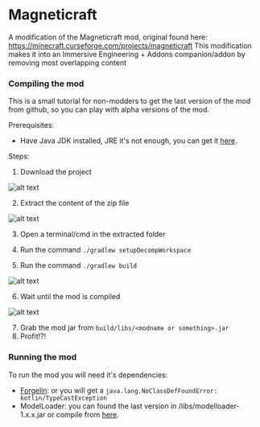 # Magneticraft
A modification of the Magneticraft mod, original found here: https://minecraft.curseforge.com/projects/magneticraft
This modification makes it into an Immersive Engineering + Addons companion/addon by removing most overlapping content

### Compiling the mod
This is a small tutorial for non-modders to get the last version of the mod from github, so you can play with alpha versions of the mod.

Prerequisites:
- Have Java JDK installed, JRE it's not enough, you can get it [here](http://www.oracle.com/technetwork/java/javase/downloads/jdk8-downloads-2133151.html).

Steps:
1. Download the project 

  ![alt text](https://image.prntscr.com/image/5o1YEu0VTN_amH5VVyxOjA.png "Download location github")
  
2. Extract the content of the zip file

  ![alt text](https://image.prntscr.com/image/vQhBvUFGQ5O6q9ruodQ2eA.png "This should be the content of the folder")
  
3. Open a terminal/cmd in the extracted folder

4. Run the command `./gradlew setupDecompWorkspace`
  
5. Run the command `./gradlew build`

  ![alt text](https://image.prntscr.com/image/N3HGL8m_RCm9Bk1MDokgFw.png "Command")
  
6. Wait until the mod is compiled

  ![alt text](https://image.prntscr.com/image/C31LCugcTZenH-BYgnucQw.png "Command result")
  
7. Grab the mod jar from `build/libs/<modname or something>.jar`
8. Profit!?!

### Running the mod
To run the mod you will need it's dependencies:
- [Forgelin](https://minecraft.curseforge.com/projects/shadowfacts-forgelin?gameCategorySlug=mc-mods&projectID=248453): or you will get a `java.lang.NoClassDefFoundError: kotlin/TypeCastException`
- ModelLoader: you can found the last version in /libs/modelloader-1.x.x.jar or compile from [here](https://github.com/Magneticraft-Team/ModelLoader).
